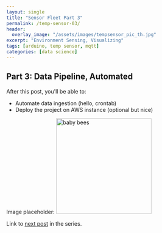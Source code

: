 ```yaml
---
layout: single
title: "Sensor Fleet Part 3"
permalink: /temp-sensor-03/
header:
  overlay_image: "/assets/images/tempsensor_pic_th.jpg"
excerpt: "Environment Sensing, Visualizing"
tags: [arduino, temp sensor, mqtt]
categories: [data science]
---
```

## Part 3: Data Pipeline, Automated
After this post, you'll be able to:
- Automate data ingestion (hello, crontab)
- Deploy the project on AWS instance (optional but nice)


Image placeholder:
<img src="{{ site.url }}{{ site.baseurl }}/assets/images/babybees_01.jpg" alt="baby bees" width="250" height="250">


Link to [next post](/temp-sensor-04/) in the series.
